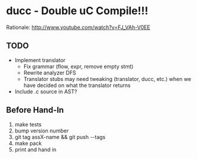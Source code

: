# ducc - Double uC Compile!!!

Rationale: <http://www.youtube.com/watch?v=FJ_VAh-V0EE>

## TODO

 * Implement translator
     * Fix grammar (flow, expr, remove empty stmt)
     * Rewrite analyzer DFS
     * Translator stubs may need tweaking (translator, ducc, etc.) when we 
       have decided on what the translator returns
 * Include .c source in AST?

## Before Hand-In

 1. make tests
 2. bump version number
 3. git tag assX-name && git push --tags
 4. make pack
 5. print and hand in

